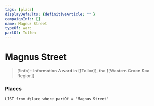 ```yaml
---
tags: [place]
displayDefaults: {definitiveArticle: "" }
campaignInfo: []
name: Magnus Street
typeOf: ward
partOf: Tollen
---
```

# Magnus Street
>[!info]+ Information
> A ward in [[Tollen]], the [[Western Green Sea Region]]

### Places
```dataview
LIST from #place where partOf = "Magnus Street"
```